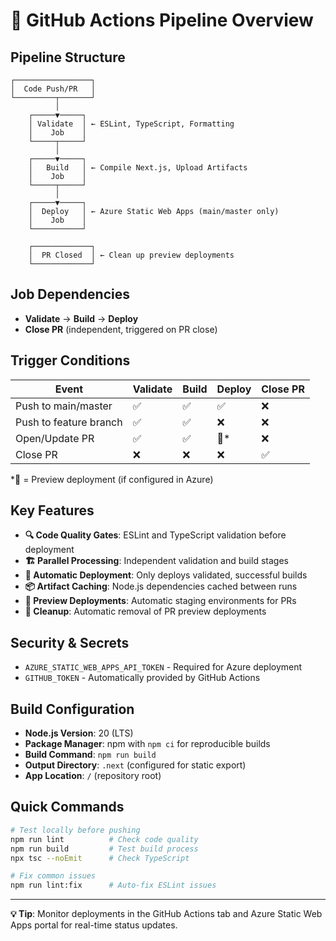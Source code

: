 # 🚀 GitHub Actions Pipeline Overview

## Pipeline Structure

```
┌─────────────────┐
│  Code Push/PR   │
└─────────┬───────┘
          │
    ┌─────▼─────┐
    │ Validate  │ ← ESLint, TypeScript, Formatting
    │    Job    │
    └─────┬─────┘
          │
    ┌─────▼─────┐
    │   Build   │ ← Compile Next.js, Upload Artifacts
    │    Job    │
    └─────┬─────┘
          │
    ┌─────▼─────┐
    │  Deploy   │ ← Azure Static Web Apps (main/master only)
    │    Job    │
    └───────────┘

    ┌─────────────┐
    │  PR Closed  │ ← Clean up preview deployments
    └─────────────┘
```

## Job Dependencies

- **Validate** → **Build** → **Deploy**
- **Close PR** (independent, triggered on PR close)

## Trigger Conditions

| Event | Validate | Build | Deploy | Close PR |
|-------|----------|-------|--------|----------|
| Push to main/master | ✅ | ✅ | ✅ | ❌ |
| Push to feature branch | ✅ | ✅ | ❌ | ❌ |
| Open/Update PR | ✅ | ✅ | 🔄* | ❌ |
| Close PR | ❌ | ❌ | ❌ | ✅ |

*🔄 = Preview deployment (if configured in Azure)

## Key Features

- **🔍 Code Quality Gates**: ESLint and TypeScript validation before deployment
- **🏗️ Parallel Processing**: Independent validation and build stages
- **🚀 Automatic Deployment**: Only deploys validated, successful builds
- **📦 Artifact Caching**: Node.js dependencies cached between runs
- **🔄 Preview Deployments**: Automatic staging environments for PRs
- **🧹 Cleanup**: Automatic removal of PR preview deployments

## Security & Secrets

- `AZURE_STATIC_WEB_APPS_API_TOKEN` - Required for Azure deployment
- `GITHUB_TOKEN` - Automatically provided by GitHub Actions

## Build Configuration

- **Node.js Version**: 20 (LTS)
- **Package Manager**: npm with `npm ci` for reproducible builds
- **Build Command**: `npm run build`
- **Output Directory**: `.next` (configured for static export)
- **App Location**: `/` (repository root)

## Quick Commands

```bash
# Test locally before pushing
npm run lint          # Check code quality
npm run build         # Test build process
npx tsc --noEmit      # Check TypeScript

# Fix common issues
npm run lint:fix      # Auto-fix ESLint issues
```

---
**💡 Tip**: Monitor deployments in the GitHub Actions tab and Azure Static Web Apps portal for real-time status updates.  